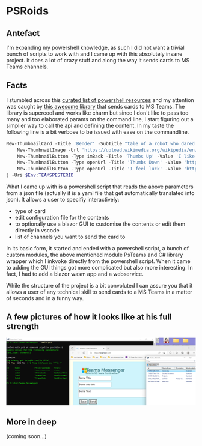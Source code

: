# PSRoids

## Antefact
I'm expanding my powershell knowledge, as such I did not want a trivial bunch of scripts to work with and I came up with this absolutely insane project.
It does a lot of crazy stuff and along the way it sends cards to MS Teams channels.

## Facts
I stumbled across this [curated list of powershell resources](https://github.com/janikvonrotz/awesome-powershell) and my attention was caught by [this awesome library](https://github.com/EvotecIT/PSTeams) that sends cards to MS Teams. The library is supercool and works like charm but since I don't like to pass too many and too elaborated params on the command line, I start figuring out a simplier way to call the api and defining the content.
In my taste the following line is a bit verbose to be issued with ease on the commandline.

```powershell
New-ThumbnailCard -Title 'Bender' -SubTitle "tale of a robot who dared to love" -Text "Bender Bending Rodríguez is a main character in the animated television series Futurama. He was created by series creators Matt Groening and David X. Cohen, and is voiced by John DiMaggio" {
    New-ThumbnailImage -Url 'https://upload.wikimedia.org/wikipedia/en/a/a6/Bender_Rodriguez.png' -AltText "Bender Rodríguez"
    New-ThumbnailButton -Type imBack -Title 'Thumbs Up' -Value 'I like it' -Image "http://moopz.com/assets_c/2012/06/emoji-thumbs-up-150-thumb-autox125-140616.jpg"
    New-ThumbnailButton -Type openUrl -Title 'Thumbs Down' -Value 'https://evotec.xyz'
    New-ThumbnailButton -Type openUrl -Title 'I feel luck' -Value 'https://www.bing.com/images/search?q=bender&qpvt=bender&qpvt=bender&qpvt=bender&FORM=IGRE'
} -Uri $Env:TEAMSPESTERID
```
What I came up with is a powershell script that reads the above parameters from a json file (actually it is a yaml file that get automatically translated into json). It allows a user to specifiy interactively:
- type of card
- edit configuration file for the contents
- to optionally use a blazor GUI to customise the contents or edit them directly in vscode
- list of channels you want to send the card to 

In its basic form, it started and ended with a powershell script, a bunch of custom modules, the above mentioned module PsTeams and C# library wrapper which I inkvoke directly from the powershell script.
When it came to adding the GUI things got more complicated but also more interesting. In fact, I had to add a blazor wasm app and a webservice.

While the structure of the project is a bit convoluted I can assure you that it allows a user of any technical skill to send cards to a MS Teams in a matter of seconds and in a funny way.

## A few pictures of how it looks like at his full strength
![gui](https://github.com/mvit777/psroids/blob/main/img/psroids_at_full.png)


## More in deep
(coming soon...)
